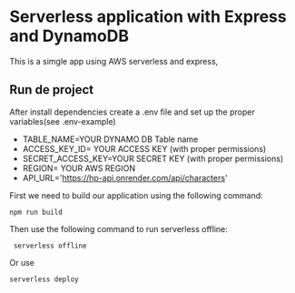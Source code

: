 # Serverless application with Express and DynamoDB

This is a simgle app using AWS serverless and express,

## Run de project

After install dependencies create a .env file and set up the proper variables(see .env-example)

- TABLE_NAME=YOUR DYNAMO DB Table name
- ACCESS_KEY_ID= YOUR ACCESS KEY (with proper permissions)
- SECRET_ACCESS_KEY=YOUR SECRET KEY (with proper permissions)
- REGION= YOUR AWS REGION
- API_URL='https://hp-api.onrender.com/api/characters'


First we need to build our application using the following command: 

``` npm run build ```

Then use the following command to run serverless offline:

``` serverless offline```

Or use 

``` serverless deploy ```